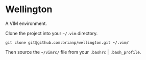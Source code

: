 # Wellington

A VIM environment.

Clone the project into your `~/.vim` directory.

`git clone git@github.com:brianp/wellington.git ~/.vim/`

Then source the `~/vimrc/` file from your `.bashrc` | `.bash_profile`.